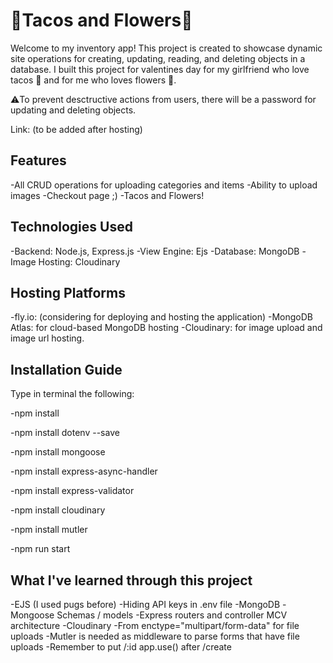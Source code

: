 # 🌮Tacos and Flowers🌻

Welcome to my inventory app! This project is created to showcase dynamic site operations for creating, updating, reading, and deleting objects in a database. I built this project for valentines day for my girlfriend who love tacos 🌮 and for me who loves flowers 🌻. 

⚠️To prevent desctructive actions from users, there will be a password for updating and deleting objects. 

Link: (to be added after hosting)

## Features
-All CRUD operations for uploading categories and items
-Ability to upload images
-Checkout page ;) 
-Tacos and Flowers!

## Technologies Used
-Backend: Node.js, Express.js
-View Engine: Ejs
-Database: MongoDB
-Image Hosting: Cloudinary

## Hosting Platforms
-fly.io: (considering for deploying and hosting the application)
-MongoDB Atlas: for cloud-based MongoDB hosting
-Cloudinary: for image upload and image url hosting.

## Installation Guide
Type in terminal the following:

-npm install

-npm install dotenv --save

-npm install mongoose

-npm install express-async-handler

-npm install express-validator

-npm install cloudinary

-npm install mutler

-npm run start

## What I've learned through this project
-EJS (I used pugs before)
-Hiding API keys in .env file 
-MongoDB
-Mongoose Schemas / models
-Express routers and controller MCV architecture
-Cloudinary
-From enctype="multipart/form-data" for file uploads
-Mutler is needed as middleware to parse forms that have file uploads
-Remember to put /:id app.use() after /create

```bash
